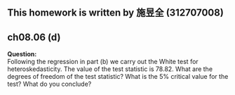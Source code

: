 #
## This homework is written by  施昱全 (312707008)
## ch08.06 (d)
**Question:**\
Following the regression in part (b) we carry out the White test for heteroskedasticity. The value of the test statistic is 78.82. What are the degrees of freedom of the test statistic? What is the  5% critical value for the test? What do you conclude?

